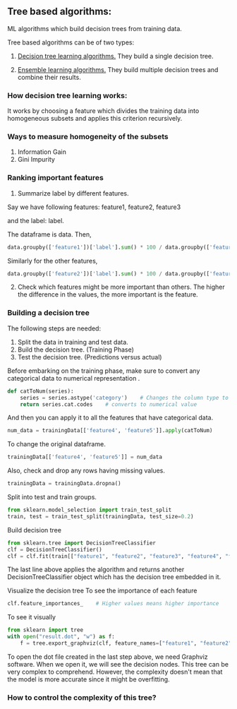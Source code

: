 ## Tree based algorithms:
ML algorithms which build decision trees from training data.

Tree based algorithms can be of two types:
1. <u>Decision tree learning algorithms.</u>  They build a single decision tree.

2. <u>Ensemble learning algorithms.</u>  They build multiple decision trees and combine their results.

### How decision tree learning works:
It works by choosing a feature which divides the training data into homogeneous subsets and applies this criterion recursively.

### Ways to measure homogeneity of the subsets
1. Information Gain
2. Gini Impurity

### Ranking important features
1. Summarize label by different features.

Say we have following features: feature1, feature2, feature3

and the label: label.

The dataframe is data.
Then,
```python
data.groupby(['feature1'])['label'].sum() * 100 / data.groupby(['feature1'])['label'].count()
```
Similarly for the other features,
```python
data.groupby(['feature2'])['label'].sum() * 100 / data.groupby(['feature2'])['label'].count()
```

2. Check which features might be more important than others. The higher the difference in the values, the more important is the feature.

### Building a decision tree
The following steps are needed:
1. Split the data in training and test data.
2. Build the decision tree. (Training Phase)
3. Test the decision tree. (Predictions versus actual)

Before embarking on the training phase, make sure to convert any categorical data to numerical representation .
```python
def catToNum(series):
    series = series.astype('category')    # Changes the column type to category
    return series.cat.codes    # converts to numerical value
```

And then you can apply it to all the features that have categorical data.
```python
num_data = trainingData[['feature4', 'feature5']].apply(catToNum)
```

To change the original dataframe.
```python
trainingData[['feature4', 'feature5']] = num_data
```

Also, check and drop any rows having missing values.
```python
trainingData = trainingData.dropna()
```

Split into test and train groups.
```python
from sklearn.model_selection import train_test_split
train, test = train_test_split(trainingData, test_size=0.2)
```

Build decision tree
```python
from sklearn.tree import DecisionTreeClassifier
clf = DecisionTreeClassifier()
clf = clf.fit(train[["feature1", "feature2", "feature3", "feature4", "feature5"]], train['label'])
```

The last line above applies the algorithm and returns another DecisionTreeClassifier object which has the decision tree embedded in it.

Visualize the decision tree
To see the importance of each feature
```python
clf.feature_importances_    # Higher values means higher importance
```

To see it visually
```python
from sklearn import tree
with open("result.dot", "w") as f:
    f = tree.export_graphviz(clf, feature_names=["feature1", "feature2", "feature3", "feature4", "feature5"], outfile=f)
```

To open the dot file created in the last step above, we need Graphviz software.
When we open it, we will see the decision nodes. This tree can be very complex to comprehend.
However, the complexity doesn't mean that the model is more accurate since it might be overfitting.

### How to control the complexity of this tree?